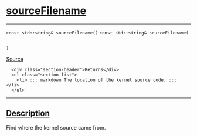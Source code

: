 
<h1 id="source-filename">
 <a href="#/api/kernel/sourceFilename" class="anchor">
   <span>sourceFilename</span>
  </a>
</h1>

<div class="signature">

<hr>

  <div class="definition-container">
    <div class="definition">
      <code class="desktop-only"><span class="token keyword">const</span> <span class="token keyword">std::string</span>&amp; sourceFilename()</code>
      <code class="mobile-only"><span class="token keyword">const</span> <span class="token keyword">std::string</span>&amp; sourceFilename(
    
)</code>
      <div class="flex-spacing"></div>
      <a href="https://github.com/libocca/occa/blob/06c83625/include/occa/core/kernel.hpp#L193" target="_blank">Source</a>
    </div>
    <div class="description">

      <div class="section-header">Returns</div>
      <ul class="section-list">
        <li> ::: markdown The location of the kernel source code. ::: </li>
      </ul>
</div>
  </div>

  <hr>
</div>


<h2 id="description">
 <a href="#/api/kernel/sourceFilename?id=description" class="anchor">
   <span>Description</span>
  </a>
</h2>

Find where the kernel source came from.
